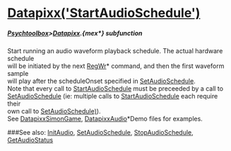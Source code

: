 # [Datapixx('StartAudioSchedule')](Datapixx-StartAudioSchedule) 
##### [Psychtoolbox](Pyschtoolbox)>[Datapixx](Datapixx).{mex*} subfunction


Start running an audio waveform playback schedule. The actual hardware schedule  
will be initiated by the next [RegWr](RegWr)\* command, and then the first waveform sample  
will play after the scheduleOnset specified in [SetAudioSchedule](SetAudioSchedule).  
Note that every call to [StartAudioSchedule](StartAudioSchedule) must be preceeded by a call to  
[SetAudioSchedule](SetAudioSchedule) (ie: multiple calls to [StartAudioSchedule](StartAudioSchedule) each require their  
own call to [SetAudioSchedule)](SetAudioSchedule)).  
See [DatapixxSimonGame](DatapixxSimonGame), [DatapixxAudio](DatapixxAudio)\*Demo files for examples.  
  


###See also:
[InitAudio](Datapixx-InitAudio), [SetAudioSchedule](Datapixx-SetAudioSchedule), [StopAudioSchedule](Datapixx-StopAudioSchedule), [GetAudioStatus](Datapixx-GetAudioStatus)
